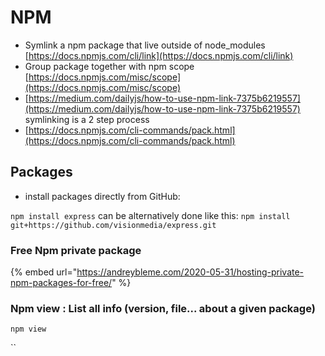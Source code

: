 # NPM

* Symlink a npm package that live outside of node\_modules [https://docs.npmjs.com/cli/link](https://docs.npmjs.com/cli/link)
* Group package together with npm scope [https://docs.npmjs.com/misc/scope](https://docs.npmjs.com/misc/scope)
* [https://medium.com/dailyjs/how-to-use-npm-link-7375b6219557](https://medium.com/dailyjs/how-to-use-npm-link-7375b6219557) symlinking is a 2 step process
* [https://docs.npmjs.com/cli-commands/pack.html](https://docs.npmjs.com/cli-commands/pack.html)

## Packages

* install packages directly from GitHub:

`npm install express` can be alternatively done like this: `npm install git+https://github.com/visionmedia/express.git`



### Free Npm private package

{% embed url="https://andreybleme.com/2020-05-31/hosting-private-npm-packages-for-free/" %}

### Npm view : List all info \(version, file... about a given package\)

`npm view` 

\`\`





